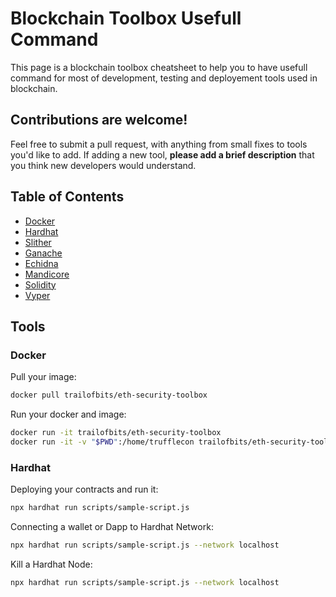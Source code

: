 # Blockchain Toolbox Usefull Command

This page is a blockchain toolbox cheatsheet to help you to have usefull command for most of development, testing and deployement tools used in blockchain.

## Contributions are welcome!

Feel free to submit a pull request, with anything from small fixes to tools you'd like to add. If adding a new tool, **please add a brief description** that you think new developers would understand.

## Table of Contents
- [Docker](#docker)
- [Hardhat](#hardhat)
- [Slither](#slither)
- [Ganache](#ganache)
- [Echidna](#echidna)
- [Mandicore](#mandicore)
- [Solidity](#solidity)
- [Vyper](#vyper)

## Tools
### Docker

Pull your image:
```bash
docker pull trailofbits/eth-security-toolbox
```
Run your docker and image:
```bash
docker run -it trailofbits/eth-security-toolbox
docker run -it -v "$PWD":/home/trufflecon trailofbits/eth-security-toolbox
```

### Hardhat

Deploying your contracts and run it:
```bash
npx hardhat run scripts/sample-script.js
```
Connecting a wallet or Dapp to Hardhat Network:
```bash
npx hardhat run scripts/sample-script.js --network localhost
```
Kill a Hardhat Node:
```bash
npx hardhat run scripts/sample-script.js --network localhost
```
